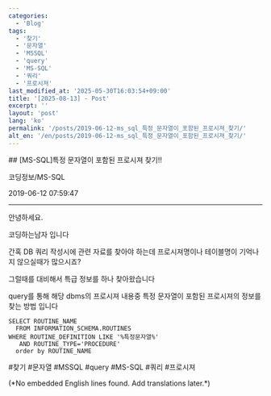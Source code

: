 ```yaml
---
categories:
  - 'Blog'
tags:
  - '찾기'
  - '문자열'
  - 'MSSQL'
  - 'query'
  - 'MS-SQL'
  - '쿼리'
  - '프로시져'
last_modified_at: '2025-05-30T16:03:54+09:00'
title: '[2025-08-13] - Post'
excerpt: ''
layout: 'post'
lang: 'ko'
permalink: '/posts/2019-06-12-ms_sql_특정_문자열이_포함된_프로시져_찾기/'
alt_en: '/en/posts/2019-06-12-ms_sql_특정_문자열이_포함된_프로시져_찾기/'
---
```


<div class="lang-panel lang-ko" lang="ko">
## [MS-SQL]특정 문자열이 포함된 프로시져 찾기!!

코딩정보/MS-SQL

2019-06-12 07:59:47

* * *

안녕하세요.

코딩하는남자 입니다

간혹 DB 쿼리 작성시에 관련 자료를 찾아야 하는데 프로시져명이나 테이블명이 기억나지 않으실때가 많으시죠?

그럴때를 대비해서 특급 정보를 하나 찾아왔습니다

query를 통해 해당 dbms의 프로시져 내용중 특정 문자열이 포함된 프로시져의 정보를 찾는 방법 입니다

    
    
    SELECT ROUTINE_NAME 
      FROM INFORMATION_SCHEMA.ROUTINES
    WHERE ROUTINE_DEFINITION LIKE '%특정문자열%'
       AND ROUTINE_TYPE='PROCEDURE'
      order by ROUTINE_NAME

  

#찾기 #문자열 #MSSQL #query #MS-SQL #쿼리 #프로시져


</div>
<div class="lang-panel lang-en" lang="en">
(*No embedded English lines found. Add translations later.*)

</div>
